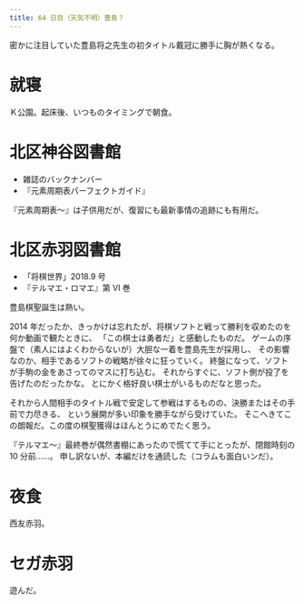 ```yaml
---
title: 64 日目（天気不明）豊島？
---
```


密かに注目していた豊島将之先生の初タイトル戴冠に勝手に胸が熱くなる。

# 就寝

Ｋ公園。起床後、いつものタイミングで朝食。

# 北区神谷図書館

* 雑誌のバックナンバー
* 『元素周期表パーフェクトガイド』

『元素周期表～』は子供用だが、復習にも最新事情の追跡にも有用だ。

# 北区赤羽図書館

* 「将棋世界」2018.9 号
* 『テルマエ・ロマエ』第 VI 巻

豊島棋聖誕生は熱い。

2014 年だったか、きっかけは忘れたが、将棋ソフトと戦って勝利を収めたのを何か動画で観たときに、
「この棋士は勇者だ」と感動したものだ。
ゲームの序盤で（素人にはよくわからないが）大胆な一着を豊島先生が採用し、
その影響なのか、相手であるソフトの戦略が徐々に狂っていく。
終盤になって、ソフトが手駒の金をあさってのマスに打ち込む。
それからすぐに、ソフト側が投了を告げたのだったかな。
とにかく格好良い棋士がいるものだなと思った。

それから人間相手のタイトル戦で安定して参戦はするものの、決勝またはその手前で力尽きる、
という展開が多い印象を勝手ながら受けていた。
そこへきてこの朗報だ。この度の棋聖獲得はほんとうにめでたく思う。

『テルマエ～』最終巻が偶然書棚にあったので慌てて手にとったが、閉館時刻の 10 分前……。
申し訳ないが、本編だけを通読した（コラムも面白いンだ）。

# 夜食

西友赤羽。

# セガ赤羽

遊んだ。
